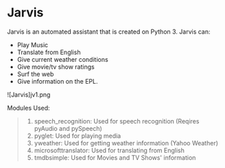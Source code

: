 # Jarvis

Jarvis is an automated assistant that is created on Python 3. 
Jarvis can:
- Play Music
- Translate from English
- Give current weather conditions
- Give movie/tv show ratings
- Surf the web
- Give information on the EPL.

![Jarvis]jv1.png


Modules Used:
>1. speech_recognition: Used for speech recognition (Reqires pyAudio and pySpeech)
>2. pyglet: Used for playing media
>3. yweather: Used for getting weather information (Yahoo Weather)
>4. microsofttranslator: Used for translating from English
>5. tmdbsimple: Used for Movies and TV Shows' information


